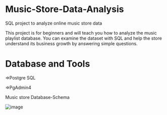 # Music-Store-Data-Analysis
SQL project to analyze online music store data

This project is for beginners and will teach you how to analyze the music playlist database. You can examine the dataset with SQL and help the store understand its business growth by answering simple questions.
# Database and Tools
=>Postgre SQL

=>PgAdmin4



Music store Database-Schema

![image](https://github.com/user-attachments/assets/7f7cfaba-b1ed-4ecd-a777-883611718ed5)
